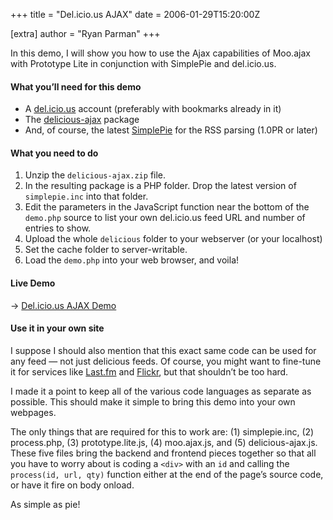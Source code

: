 +++
title = "Del.icio.us AJAX"
date = 2006-01-29T15:20:00Z

[extra]
author = "Ryan Parman"
+++

<div class="chunk">

In this demo, I will show you how to use the Ajax capabilities of Moo.ajax with Prototype Lite in conjunction with SimplePie and del.icio.us.

</div>

<div class="chunk">

#### What you’ll need for this demo

- A [del.icio.us](http://del.icio.us) account (preferably with bookmarks already in it)
- The [delicious-ajax](/downloads/delicious-ajax.zip) package
- And, of course, the latest [SimplePie](http://www.simplepie.org/downloads/) for the RSS parsing (1.0PR or later)

</div>

<div class="chunk">

#### What you need to do

1. Unzip the `delicious-ajax.zip` file.
2. In the resulting package is a PHP folder. Drop the latest version of `simplepie.inc` into that folder.
3. Edit the parameters in the JavaScript function near the bottom of the `demo.php` source to list your own del.icio.us feed URL and number of entries to show.
4. Upload the whole `delicious` folder to your webserver (or your localhost)
5. Set the cache folder to server-writable.
6. Load the `demo.php` into your web browser, and voila!

</div>

<div class="chunk">

#### Live Demo

→ [Del.icio.us AJAX Demo](/demo/demos/delicious-ajax/)

</div>

#### Use it in your own site

I suppose I should also mention that this exact same code can be used for any feed — not just delicious feeds. Of course, you might want to fine-tune it for services like [Last.fm](http://www.last.fm) and [Flickr](http://www.flickr.com), but that shouldn’t be too hard.

I made it a point to keep all of the various code languages as separate as possible. This should make it simple to bring this demo into your own webpages.

The only things that are required for this to work are: (1) simplepie.inc, (2) process.php, (3) prototype.lite.js, (4) moo.ajax.js, and (5) delicious-ajax.js. These five files bring the backend and frontend pieces together so that all you have to worry about is coding a `<div>` with an `id` and calling the `process(id, url, qty)` function either at the end of the page’s source code, or have it fire on body onload.

As simple as pie!
